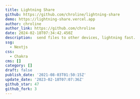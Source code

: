 ```yaml
---
title: Lightning Share
github: https://github.com/chroline/lightning-share
demo: https://lightning-share.vercel.app
author: chroline
author_link: https://github.com/chroline
date: 2024-02-18T07:34:42.450Z
description: ️ send files to other devices, lightning fast.
ssg:
  - Nextjs
css:
  - Chakra
cms: []
category: []
draft: false
publish_date: '2021-08-03T01:50:15Z'
update_date: '2023-02-18T07:07:36Z'
github_star: 47
github_fork: 3
---
```

